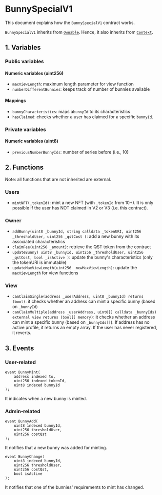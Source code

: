 # BunnySpecialV1

This document explains how the `BunnySpecialV1` contract works.

`BunnySpecialV1` inherits from [`Ownable`](https://github.com/OpenZeppelin/openzeppelin-contracts/blob/master/contracts/access/Owanable.sol). Hence, it also inherits from [`Context`](https://github.com/OpenZeppelin/openzeppelin-contracts/blob/master/contracts/utils/Context.sol).

## 1. Variables

### Public variables

#### Numeric variables (uint256)

- `maxViewLength`: maximum length parameter for view function
- `numberDifferentBunnies`: keeps track of number of bunnies available

#### Mappings

- `bunnyCharacteristics`: maps a`bunnyId` to its characteristics
- `hasClaimed`: checks whether a user has claimed for a specific `bunnyId`.

### Private variables

#### Numeric variables (uint8)

- `previousNumberBunnyIds`: number of series before (i.e., 10)

## 2. Functions

Note: all functions that are not inherited are external.

### Users

- `mintNFT(_tokenId)`: mint a new NFT (with `_tokenId` from 10+). It is only possible if the user has NOT claimed in V2 or V3 (i.e. this contract).

### Owner

- `addBunny(uint8 _bunnyId, string calldata _tokenURI, uint256 _thresholdUser, uint256 _qstCost )`: add a new bunny with its associated characteristics
- `claimFee(uint256 _amount)`: retrieve the QST token from the contract
- `updateBunny( uint8 _bunnyId, uint256 _thresholdUser, uint256 _qstCost, bool _isActive )`: update the bunny's characteristics (only the tokenURI is immutable)
- `updateMaxViewLength(uint256 _newMaxViewLength)`: update the `maxViewLength` for view functions

### View

- `canClaimSingle(address _userAddress, uint8 _bunnyId) returns (bool)`: it checks whether an address can mint a specific bunny (based on `_bunnyId`)
- `canClaimMultiple(address _userAddress, uint8[] calldata _bunnyIds) external view returns (bool[] memory)`: it checks whether an address can mint a specific bunny (based on `_bunnyIds[]`). If address has no active profile, it returns an empty array. If the user has never registered, it reverts.

## 3. Events

### User-related

```
event BunnyMint(
    address indexed to,
    uint256 indexed tokenId,
    uint8 indexed bunnyId
);
```

It indicates when a new bunny is minted.

### Admin-related

```
event BunnyAdd(
    uint8 indexed bunnyId,
    uint256 thresholdUser,
    uint256 costQst
);
```

It notifies that a new bunny was added for minting.

```
event BunnyChange(
    uint8 indexed bunnyId,
    uint256 thresholdUser,
    uint256 costQst,
    bool isActive
);
```

It notifies that one of the bunnies' requirements to mint has changed.
